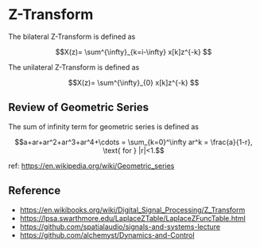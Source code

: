 # Z-Transform

The bilateral Z-Transform is defined as

$$X(z)= \sum^{\infty}_{k=i-\infty} x[k]z^{-k} $$

The unilateral Z-Transform is defined as

$$X(z)= \sum^{\infty}_{0} x[k]z^{-k} $$

## Review of Geometric Series

The sum of infinity term for geometric series is defined as

$$a+ar+ar^2+ar^3+ar^4+\cdots = \sum_{k=0}^\infty ar^k = \frac{a}{1-r}, \text{ for } |r|<1.$$

ref: https://en.wikipedia.org/wiki/Geometric_series

## Reference

 * https://en.wikibooks.org/wiki/Digital_Signal_Processing/Z_Transform
 * https://lpsa.swarthmore.edu/LaplaceZTable/LaplaceZFuncTable.html
 * https://github.com/spatialaudio/signals-and-systems-lecture
 * https://github.com/alchemyst/Dynamics-and-Control



